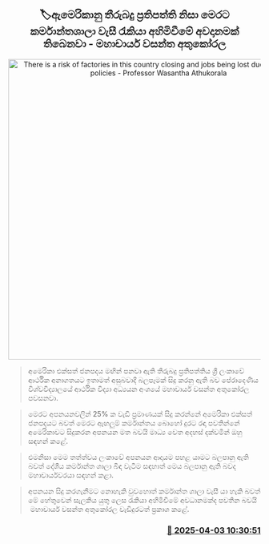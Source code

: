 <p align='center'><b><h2 align='center' title='There is a risk of factories in this country closing and jobs being lost due to US tariff policies - Professor Wasantha Athukorala'>🏷ඇමෙරිකානු තීරුබදු ප්‍රතිපත්ති නිසා මෙරට කර්මාන්තශාලා වැසී රැකියා අහිමිවීමේ අවදානමක් තිබෙනවා - මහාචාර්ය වසන්ත අතුකෝරල</h2></b></p>
<p align='center'><img src='https://helakuru.sgp1.cdn.digitaloceanspaces.com/esana/images/lib/wasantha-athukorala.jpg' width='600' alt='There is a risk of factories in this country closing and jobs being lost due to US tariff policies - Professor Wasantha Athukorala'></p>

> අමෙරිකා එක්සත් ජනපදය මඟින් පනවා ඇති තීරුබදු ප්‍රතිපත්තිය ශ්‍රී ලංකාවේ ආර්ථික අනාගතයට ඉතාමත් අසුබවාදී බලපෑමක් සිදු කරනු ඇති බව පේරාදෙණිය විශ්වවිද්‍යාලයේ ආර්ථික විද්‍යා අධ්‍යයන අංශයේ මහාචාර්ය වසන්ත අතුකෝරල පවසනවා.

> මෙරට අපනයනවලින් 25% ක වැඩි ප්‍රමාණයක් සිදු කරන්නේ අමෙරිකා එක්සත් ජනපදයට බවත් මෙරට ඇඟලුම් කර්මාන්තය බොහෝ දුරට රඳා පවතින්නේ අමෙරිකාවට සිදුකරන අපනයන මත බවයි මාධ්‍ය වෙත අදහස් දක්වමින් ඔහු සඳහන් කළේ.

> එමනිසා මෙම තත්ත්වය ලංකා‍වේ අපනයන ආදායම පහළ යාමට බලපානු ඇති බවත් දේශීය කර්මාන්ත ශාලා බිඳ වැටීම සඳහාත් මෙය බලපානු ඇති බවද මහාචාර්යවරයා සඳහන් කළා.

> අපනයන සිදු කරගැනීමට නොහැකි වුවහොත් කර්මාන්ත ශාලා වැසී යා හැකි බවත් මේ හේතුවෙන් සැලකිය යුතු ලෙස රැකියා අහිමිවීමේ අවධානමක්ද පවතින බවයි  මහාචාර්ය වසන්ත අතුකෝරල වැඩිදුරටත් ප්‍රකාශ කළේ. 



<h3 align='right'><a href='https://www.helakuru.lk/esana/p/108889/'>📅 2025-04-03 10:30:51</a></h3>
